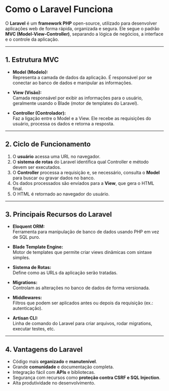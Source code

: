 # Como o Laravel Funciona

O **Laravel** é um **framework PHP** open-source, utilizado para desenvolver aplicações web de forma rápida, organizada e segura. Ele segue o padrão **MVC (Model-View-Controller)**, separando a lógica de negócios, a interface e o controle da aplicação.

---

## 1. Estrutura MVC

- **Model (Modelo):**  
  Representa a camada de dados da aplicação. É responsável por se conectar ao banco de dados e manipular as informações.
  
- **View (Visão):**  
  Camada responsável por exibir as informações para o usuário, geralmente usando o Blade (motor de templates do Laravel).

- **Controller (Controlador):**  
  Faz a ligação entre o Model e a View. Ele recebe as requisições do usuário, processa os dados e retorna a resposta.

---

## 2. Ciclo de Funcionamento

1. O **usuário** acessa uma URL no navegador.
2. O **sistema de rotas** do Laravel identifica qual Controller e método devem ser executados.
3. O **Controller** processa a requisição e, se necessário, consulta o **Model** para buscar ou gravar dados no banco.
4. Os dados processados são enviados para a **View**, que gera o HTML final.
5. O HTML é retornado ao navegador do usuário.

---

## 3. Principais Recursos do Laravel

- **Eloquent ORM:**  
  Ferramenta para manipulação de banco de dados usando PHP em vez de SQL puro.

- **Blade Template Engine:**  
  Motor de templates que permite criar views dinâmicas com sintaxe simples.

- **Sistema de Rotas:**  
  Define como as URLs da aplicação serão tratadas.

- **Migrations:**  
  Controlam as alterações no banco de dados de forma versionada.

- **Middlewares:**  
  Filtros que podem ser aplicados antes ou depois da requisição (ex.: autenticação).

- **Artisan CLI:**  
  Linha de comando do Laravel para criar arquivos, rodar migrations, executar testes, etc.

---

## 4. Vantagens do Laravel

- Código mais **organizado** e **manutenível**.
- Grande **comunidade** e documentação completa.
- Integração fácil com **APIs** e bibliotecas.
- Segurança com recursos como **proteção contra CSRF e SQL Injection**.
- Alta produtividade no desenvolvimento.
